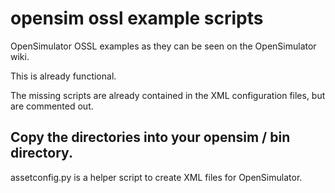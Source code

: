 # opensim ossl example scripts

OpenSimulator OSSL examples as they can be seen on the OpenSimulator wiki.

This is already functional.

The missing scripts are already contained in the XML configuration files, but are commented out.

## Copy the directories into your opensim / bin directory.

assetconfig.py is a helper script to create XML files for OpenSimulator.
